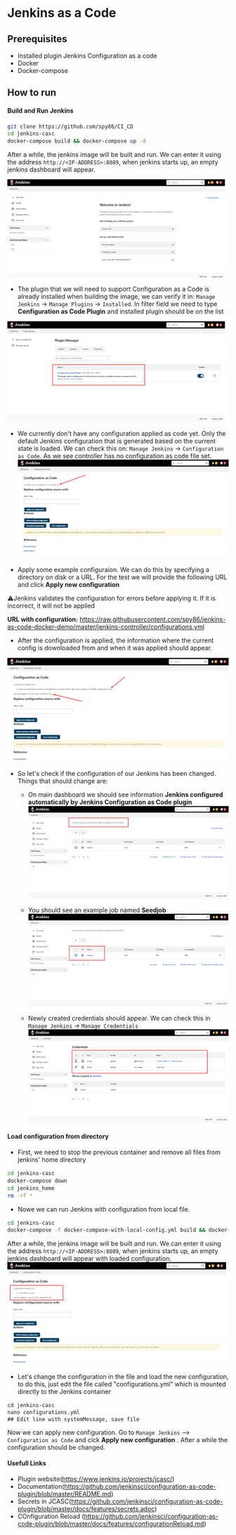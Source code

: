# Jenkins as a Code

## Prerequisites
* Installed plugin Jenkins Configuration as a code
* Docker
* Docker-compose

## How to run

#### Build and Run Jenkins 
```bash
git clone https://github.com/spy86/CI_CD
cd jenkins-casc
docker-compose build && docker-compose up -d
```
After a while, the jenkins image will be built and run. We can enter it using the address `http://<IP-ADDRESS>:8089`, when jenkins starts up, an empty jenkins dashboard will appear.

![alt text](/images/build15.png "")

* The plugin that we will need to support Configuration as a Code is already installed when building the image, we can verify it in: `Manage Jenkins` -> `Manage Plugins` -> `Installed`. In filter field we need to type **Configuration as Code Plugin** and installed plugin should be on the list

![alt text](/images/build16.png "")

* We currently don't have any configuration applied as code yet. Only the default Jenkins configuration that is generated based on the current state is loaded. We can check this on: `Manage Jenkins` -> `Configuration as Code`. As we see controller has no configuration as code file set.
![alt text](/images/build17.png "")

* Apply some example configuraion. We can do this by specifying a directory on disk or a URL. For the test we will provide the following URL and click **Apply new configuration**

⚠️Jenkins validates the configuration for errors before applying it. If it is incorrect, it will not be applied

**URL with configuration:** https://raw.githubusercontent.com/spy86/jenkins-as-code-docker-demo/master/jenkins-controller/configurations.yml

* After the configuration is applied, the information where the current config is downloaded from and when it was applied should appear.

![alt text](/images/build18.png "")

* So let's check if the configuration of our Jenkins has been changed. Things that should change are:

  * On main dashboard we should see information **Jenkins configured automatically by Jenkins Configuration as Code plugin**
  ![alt text](/images/build19.png "")

  * You should see an example job named **Seedjob**
  ![alt text](/images/build20.png "")
  * Newly created credentials should appear. We can check this in `Manage Jenkins` -> `Manage Credentials`
  ![alt text](/images/build21.png "")

#### Load configuration from directory

* First, we need to stop the previous container and remove all files from jenkins' home directory

```bash
cd jenkins-casc
docker-compose down
cd jenkins_home
rm -rf * 
```

* Nowe we can run Jenkins with configuration from local file.
```bash
cd jenkins-casc
docker-compose -f docker-compose-with-local-config.yml build && docker-compose -f docker-compose-with-local-config.yml up -d
```
After a while, the jenkins image will be built and run. We can enter it using the address `http://<IP-ADDRESS>:8089`, when jenkins starts up, an empty jenkins dashboard will appear with loaded configuration.
![alt text](/images/build22.png "")

* Let's change the configuration in the file and load the new configuration, to do this, just edit the file called "configurations.yml" which is mounted directly to the Jenkins container

```
cd jenkins-casc
nano configurations.yml
## Edit line with systemMessage, save file
```
Now we can apply new configuration. Go to `Manage Jenkins` --> `Configuration as Code` and cick **Apply new configuration** . After a while the configuration should be changed.

#### Usefull Links
* Plugin website(https://www.jenkins.io/projects/jcasc/)
* Documentation(https://github.com/jenkinsci/configuration-as-code-plugin/blob/master/README.md)
* Secrets in JCASC(https://github.com/jenkinsci/configuration-as-code-plugin/blob/master/docs/features/secrets.adoc)
* COnfiguration Reload (https://github.com/jenkinsci/configuration-as-code-plugin/blob/master/docs/features/configurationReload.md)